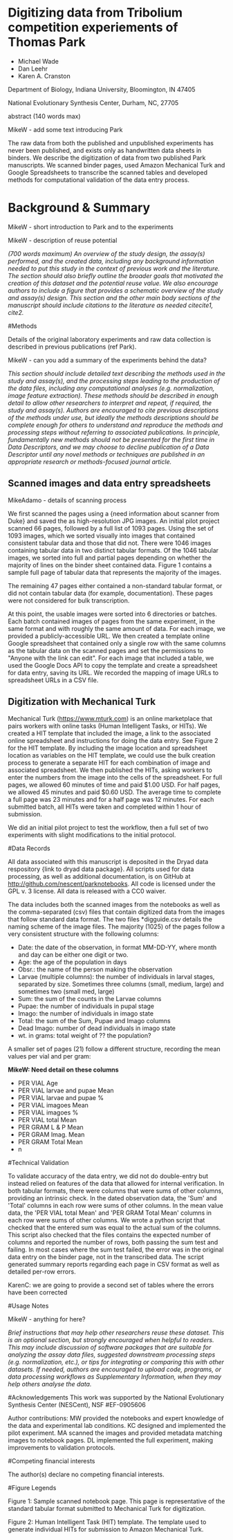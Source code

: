 # Digitizing data from Tribolium competition experiements of Thomas Park

* Michael Wade
* Dan Leehr
* Karen A. Cranston

Department of Biology, Indiana University,  Bloomington, IN 47405

National Evolutionary Synthesis Center, Durham, NC, 27705

abstract
(140 words max)

MikeW - add some text introducing Park

The raw data from both the published and unpublished experiments has never been published, and exists only as handwritten data sheets in binders. We describe the digitization of data from two published Park manuscripts. We scanned binder pages, used Amazon Mechanical Turk and Google Spreadsheets to transcribe the scanned tables and developed methods for computational validation of the data entry process.

# Background & Summary

MikeW - short introduction to Park and to the experiments

MikeW - description of reuse potential

*(700 words maximum) An overview of the study design, the assay(s)
performed, and the created data, including any background information
needed to put this study in the context of previous work and the literature.
The section should also briefly outline the broader goals that motivated
the creation of this dataset and the potential reuse value. We also
encourage authors to include a figure that provides a schematic overview
of the study and assay(s) design. This section and the other main
body sections of the manuscript should include citations to the literature
as needed citecite1, cite2.* 

#Methods

Details of the original laboratory experiments and raw data collection is described in previous publications (ref Park). 

MikeW - can you add a summary of the experiments behind the data? 

*This section should include detailed text describing the methods used
in the study and assay(s), and the processing steps leading to the
production of the data files, including any computational analyses
(e.g. normalization, image feature extraction). These methods should
be described in enough detail to allow other researchers to interpret
and repeat, if required, the study and assay(s). Authors are encouraged
to cite previous descriptions of the methods under use, but ideally
the methods descriptions should be complete enough for others to understand
and reproduce the methods and processing steps without referring to
associated publications. In principle, fundamentally new methods should
not be presented for the first time in Data Descriptors, and we may
choose to decline publication of a Data Descriptor until any novel
methods or techniques are published in an appropriate research or
methods-focused journal article.* 

## Scanned images and data entry spreadsheets
MikeAdamo - details of scanning process

We first scanned the pages using a {need information about scanner from Duke} and saved the as high-resolution JPG images. An initial pilot project scanned 66 pages, followed by a full list of 1093 pages. Using the set of 1093 images, which we sorted visually into images that contained consistent tabular data and those that did not. There were 1046 images containing tabular data in two distinct tabular formats. Of the 1046 tabular images, we sorted into full and partial pages depending on whether the majority of  lines on the binder sheet contained data. Figure 1 contains a sample full page of tabular data that represents the majority of the images. 

The remaining 47 pages either contained a non-standard tabular format, or did not contain tabular data (for example, documentation). These pages were not considered for bulk transcription.

At this point, the usable images were sorted into 6 directories or batches. Each batch contained images of pages from the same experiment, in the same format and with roughly the same amount of data. For each image, we provided a publicly-accessible URL. We then created a template online Google spreadsheet that contained only a single row with the same columns as the tabular data on the scanned pages and set the permissions to "Anyone with the link can edit". For each image that included a table, we used the Google Docs API to copy the template and create a spreadsheet for data entry, saving its URL. We recorded the mapping of image URLs to spreadsheet URLs in a CSV file.

## Digitization with Mechanical Turk
Mechanical Turk (https://www.mturk.com) is an online marketplace that pairs workers with online tasks (Human Intelligent Tasks, or HITs). We created a HIT template that included the image, a link to the associated online spreadsheet and instructions for doing the data entry. See Figure 2 for the HIT template. By including the image location and spreadsheet location as variables on the HIT template, we could use the bulk creation process to generate a separate HIT for each combination of image and associated spreadsheet. We then published the HITs, asking workers to enter the numbers from the image into the cells of the spreadsheet. For full pages, we allowed 60 minutes of time and paid $1.00 USD. For half pages, we allowed 45 minutes and paid $0.60 USD. The average time to complete a full page was 23 minutes and for a half page was 12 minutes. For each submitted batch, all HITs were taken and completed within 1 hour of submission. 

We did an initial pilot project to test the workflow, then a full set of two experiments with slight modifications to the initial protocol. 

#Data Records

All data associated with this manuscript is deposited in the Dryad data respository {link to dryad data package}. All scripts used for data processing, as well as additional documentation, is on GitHub at http://github.com/nescent/parknotebooks. All code is licensed under the GPL v. 3 license. All data is released with a CC0 waiver. 

The data includes both the scanned images from the notebooks as well as the comma-separated (csv) files that contain digitized data from the images that follow standard data format. The two files *digguide.csv details the naming scheme of the image files. The majority (1025) of the pages follow a very consistent structure with the following columns:

* Date: the date of the observation, in format MM-DD-YY, where month and day can be either one digit or two.
* Age: the age of the population in days
* Obsr.: the name of the person making the observation
* Larvae (multiple columns): the number of individuals in larval stages, separated by size. Sometimes three columns (small, medium, large) and sometimes two (small  med, large)
* Sum: the sum of the counts in the Larvae columns
* Pupae: the number of individuals in pupal stage
* Imago: the number of individuals in imago state
* Total: the sum of the Sum, Pupae and Imago columns
* Dead Imago: number of dead individuals in imago state
* wt. in grams: total weight of ?? the population?

A smaller set of pages (21) follow a different structure, recording the mean values per vial and per gram:

__MikeW: Need detail on these columns__

* PER VIAL Age
* PER VIAL larvae and pupae Mean
* PER VIAL larvae and pupae %
* PER VIAL imagoes Mean
* PER VIAL imagoes %	
* PER VIAL total Mean
* PER GRAM L & P Mean
* PER GRAM Imag. Mean
* PER GRAM Total Mean
* n

#Technical Validation

To validate accuracy of the data entry, we did not do double-entry but instead relied on features of the data that allowed for internal verification. In both tabular formats, there were columns that were sums of other columns, providing an intrinsic check. In the dated observation data, the 'Sum' and 'Total' columns in each row were sums of other columns. In the mean value data, the 'PER VIAL total Mean' and 'PER GRAM Total Mean' columns in each row were sums of other columns. We wrote a python script that checked that the entered sum was equal to the actual sum of the columns. This script also checked that the files contains the expected number of columns and reported the number of rows, both passing the sum test and failing. In most cases where the sum test failed, the error was in the original data entry on the binder page, not in the transcribed data. The script generated summary reports regarding each page in CSV format as well as detailed per-row errors.

KarenC: we are going to provide a second set of tables where the errors have been corrected

#Usage Notes

MikeW - anything for here?

*Brief instructions that may help other researchers reuse these dataset.
This is an optional section, but strongly encouraged when helpful
to readers. This may include discussion of software packages that
are suitable for analyzing the assay data files, suggested downstream
processing steps (e.g. normalization, etc.), or tips for integrating
or comparing this with other datasets. If needed, authors are encouraged
to upload code, programs, or data processing workflows as Supplementary
Information, when they may help others analyse the data.*

#Acknowledgements
This work was supported by the National Evolutionary Synthesis Center (NESCent), NSF #EF-0905606 

Author contributions: MW provided the notebooks and expert knowledge of the data and experimental lab conditions. KC designed and implemented the pilot experiment. MA scanned the images and provided metadata matching images to notebook pages. DL implemented the full experiment, making improvements to validation protocols. 


#Competing financial interests

The author(s) declare no competing financial interests.

#Figure Legends

Figure 1: Sample scanned notebook page. This page is representative of the standard tabular format submitted to Mechanical Turk for digitization. 

Figure 2: Human Intelligent Task (HIT) template. The template used to generate individual HITs for submission to Amazon Mechanical Turk. 

